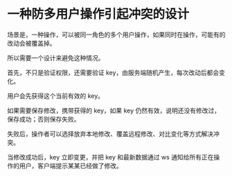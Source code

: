 # 一种防多用户操作引起冲突的设计

场景是，一种操作，可以被同一角色的多个用户操作，如果同时在操作，可能有的改动会被覆盖掉。

所以需要一个设计来避免这种情况。

首先，不只是验证权限，还需要验证 key，由服务端随机产生，每次改动后都会变化。

用户会先获得这个当前有效的 key。

如果需要保存修改，携带获得的 key，如果 key 仍然有效，说明还没有修改过，保存成功；否则保存失败。

失败后，操作者可以选择放弃本地修改、覆盖远程修改、对比变化等方式解决冲突。

当修改成功后，key 立即变更，并把 key 和最新数据通过 ws 通知给所有正在操作的用户，客户端提示某某已经做了修改。

